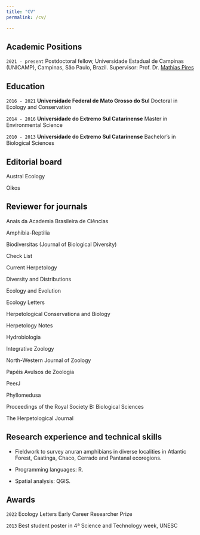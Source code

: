 ```yaml
---
title: "CV"
permalink: /cv/

---
```


## Academic Positions

`2021 - present`
Postdoctoral fellow, Universidade Estadual de Campinas (UNICAMP), Campinas, São
Paulo, Brazil. 
Supervisor: Prof. Dr. [Mathias Pires](http://www.mathiasmpires.net.br/)

## Education

`2016 - 2021`
__Universidade Federal de Mato Grosso do Sul__
Doctoral in Ecology and Conservation

`2014 - 2016`
__Universidade do Extremo Sul Catarinense__
Master in Environmental Science

`2010 - 2013`
__Universidade do Extremo Sul Catarinense__
Bachelor’s in Biological Sciences

## Editorial board

Austral Ecology

Oikos


## Reviewer for journals

Anais da Academia Brasileira de Ciências

Amphibia-Reptilia

Biodiversitas (Journal of Biological Diversity)

Check List

Current Herpetology

Diversity and Distributions

Ecology and Evolution

Ecology Letters

Herpetological Conservationa and Biology

Herpetology Notes

Hydrobiologia

Integrative Zoology

North-Western Journal of Zoology

Papéis Avulsos de Zoologia

PeerJ

Phyllomedusa

Proceedings of the Royal Society B: Biological Sciences

The Herpetological Journal

## Research experience and technical skills
- Fieldwork to survey anuran amphibians in diverse localities in Atlantic Forest, Caatinga, Chaco, Cerrado and Pantanal ecoregions. 

- Programming languages: R. 
- Spatial analysis: QGIS. 


## Awards

`2022`
 Ecology Letters Early Career Researcher Prize

`2013`
Best student poster in 4ª Science and Technology week, UNESC 




<!-- ### Footer

Last updated: May 2020 -->
